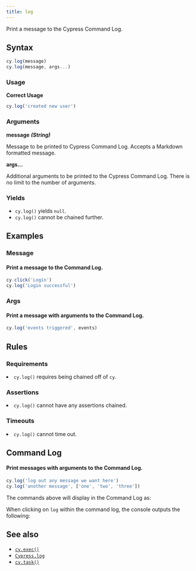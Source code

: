 ```yaml
---
title: log
---
```


Print a message to the Cypress Command Log.

## Syntax

```javascript
cy.log(message)
cy.log(message, args...)
```

### Usage

**<Icon name="check-circle" color="green"></Icon> Correct Usage**

```javascript
cy.log('created new user')
```

### Arguments

**<Icon name="angle-right"></Icon> message** **_(String)_**

Message to be printed to Cypress Command Log. Accepts a Markdown formatted
message.

**<Icon name="angle-right"></Icon> args...**

Additional arguments to be printed to the Cypress Command Log. There is no limit
to the number of arguments.

### Yields [<Icon name="question-circle"/>](/guides/core-concepts/introduction-to-cypress#Subject-Management)

- `cy.log()` yields `null`.
- `cy.log()` cannot be chained further.

## Examples

### Message

#### Print a message to the Command Log.

```javascript
cy.click('Login')
cy.log('Login successful')
```

### Args

#### Print a message with arguments to the Command Log.

```javascript
cy.log('events triggered', events)
```

## Rules

### Requirements [<Icon name="question-circle"/>](/guides/core-concepts/introduction-to-cypress#Chains-of-Commands)

<List><li>`cy.log()` requires being chained off of `cy`.</li></List>

### Assertions [<Icon name="question-circle"/>](/guides/core-concepts/introduction-to-cypress#Assertions)

<List><li>`cy.log()` cannot have any assertions chained.</li></List>

### Timeouts [<Icon name="question-circle"/>](/guides/core-concepts/introduction-to-cypress#Timeouts)

<List><li>`cy.log()` cannot time out.</li></List>

## Command Log

#### Print messages with arguments to the Command Log.

```javascript
cy.log('log out any message we want here')
cy.log('another message', ['one', 'two', 'three'])
```

The commands above will display in the Command Log as:

<DocsImage src="/img/api/log/custom-command-log-with-any-message.png" alt="Command Log log" ></DocsImage>

When clicking on `log` within the command log, the console outputs the
following:

<DocsImage src="/img/api/log/console-shows-logs-message-and-any-arguments.png" alt="Console Log log" ></DocsImage>

## See also

- [`cy.exec()`](/api/commands/exec)
- [`Cypress.log`](/api/cypress-api/cypress-log)
- [`cy.task()`](/api/commands/task)
